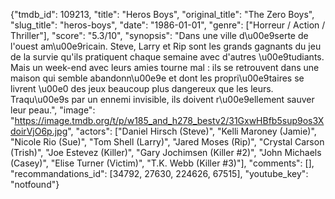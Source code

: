 {"tmdb_id": 109213, "title": "Heros Boys", "original_title": "The Zero Boys", "slug_title": "heros-boys", "date": "1986-01-01", "genre": ["Horreur / Action / Thriller"], "score": "5.3/10", "synopsis": "Dans une ville d\u00e9serte de l'ouest am\u00e9ricain. Steve, Larry et Rip sont les grands gagnants du jeu de la survie qu'ils pratiquent chaque semaine avec d'autres \u00e9tudiants. Mais un week-end avec leurs amies tourne mal : ils se retrouvent dans une maison qui semble abandonn\u00e9e et dont les propri\u00e9taires se livrent \u00e0 des jeux beaucoup plus dangereux que les leurs. Traqu\u00e9s par un ennemi invisible, ils doivent r\u00e9ellement sauver leur peau.", "image": "https://image.tmdb.org/t/p/w185_and_h278_bestv2/31GxwHBfb5sup9os3XdoirVjO6p.jpg", "actors": ["Daniel Hirsch (Steve)", "Kelli Maroney (Jamie)", "Nicole Rio (Sue)", "Tom Shell (Larry)", "Jared Moses (Rip)", "Crystal Carson (Trish)", "Joe Estevez (Killer)", "Gary Jochimsen (Killer #2)", "John Michaels (Casey)", "Elise Turner (Victim)", "T.K. Webb (Killer #3)"], "comments": [], "recommandations_id": [34792, 27630, 224626, 67515], "youtube_key": "notfound"}